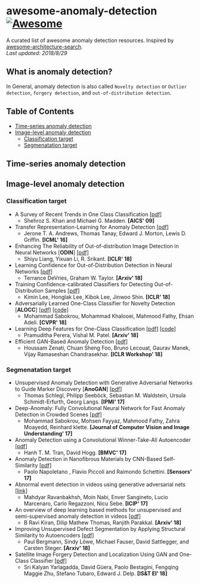 # awesome-anomaly-detection[![Awesome](https://awesome.re/badge.svg)](https://awesome.re)
A curated list of awesome anomaly detection resources. Inspired by [awesome-architecture-search](https://github.com/sdukshis/awesome-ml).  
*Last updated: 2018/8/29*

## What is anomaly detection?
In General, anomaly detection is also called `Novelty detection` or `Outlier detection`, `forgery detection`, and `out-of-distribution detection`.

## Table of Contents
- [Time-series anomaly detection](#time-series-anomaly-detection)
- [Image-level anomaly detection](#image-level-anomaly-detection)
  - [Classification target](#classification-target)
  - [Segmenatation target](#segmenatation-target)

## Time-series anomaly detection

## Image-level anomaly detection

### Classification target
- A Survey of Recent Trends in One Class Classification [[pdf]](https://aran.library.nuigalway.ie/xmlui/bitstream/handle/10379/1472/camera_ready_occ_lnai.pdf?sequence=1)
  - Shehroz S. Khan and Michael G. Madden. **[AICS' 09]**
- Transfer Representation-Learning for Anomaly Detection [[pdf]](https://pdfs.semanticscholar.org/c533/52a4239568cc915ad968aff51c49924a3072.pdf)
  - Jerone T. A. Andrews, Thomas Tanay, Edward J. Morton, Lewis D. Griffin. **[ICML' 16]**
- Enhancing The Reliability of Out-of-distribution Image Detection in Neural Networks [**ODIN**] [[pdf]](https://arxiv.org/pdf/1706.02690.pdf)
  - Shiyu Liang, Yixuan Li, R. Srikant. **[ICLR' 18]**
- Learning Confidence for Out-of-Distribution Detection in Neural Networks [[pdf]](https://arxiv.org/pdf/1802.04865.pdf)
  - Terrance DeVries, Graham W. Taylor. **[Arxiv' 18]**
- Training Confidence-calibrated Classifiers for Detecting Out-of-Distribution Samples [[pdf]](https://arxiv.org/pdf/1711.09325.pdf)
  - Kimin Lee, Honglak Lee, Kibok Lee, Jinwoo Shin. **[ICLR' 18]**
- Adversarially Learned One-Class Classifier for Novelty Detection [**ALOCC**] [[pdf]](https://arxiv.org/pdf/1802.09088.pdf) [[code]](https://github.com/khalooei/ALOCC-CVPR2018)
  - Mohammad Sabokrou, Mohammad Khalooei, Mahmood Fathy, Ehsan Adeli. **[CVPR' 18]**
- Learning Deep Features for One-Class Classification [[pdf]](https://arxiv.org/pdf/1801.05365.pdf) [[code]](https://github.com/PramuPerera/DeepOneClass)
  - Pramuditha Perera, Vishal M. Patel. **[Arxiv' 18]**
- Efficient GAN-Based Anomaly Detection [[pdf]](https://arxiv.org/pdf/1802.06222.pdf)
  - Houssam Zenati, Chuan Sheng Foo, Bruno Lecouat, Gaurav Manek, Vijay Ramaseshan Chandrasekhar. **[ICLR Workshop' 18]**

### Segmenatation target
- Unsupervised Anomaly Detection with Generative Adversarial Networks to Guide Marker Discovery [**AnoGAN**] [[pdf]](https://arxiv.org/pdf/1703.05921.pdf) 
  - Thomas Schlegl, Philipp Seeböck, Sebastian M. Waldstein, Ursula Schmidt-Erfurth, Georg Langs. **[IPMI' 17]**
- Deep-Anomaly: Fully Convolutional Neural Network for Fast Anomaly Detection in Crowded Scenes [[pdf]](https://arxiv.org/pdf/1609.00866.pdf)
  - Mohammad Sabokrou, Mohsen Fayyaz, Mahmood Fathy, Zahra Moayedd, Reinhard klette. **[Journal of Computer Vision and Image Understanding' 17]**
- Anomaly Detection using a Convolutional Winner-Take-All Autoencoder [[pdf]](http://eprints.whiterose.ac.uk/121891/1/BMVC2017.pdf)
  - Hanh T. M. Tran, David Hogg. **[BMVC' 17]**
- Anomaly Detection in Nanofibrous Materials by CNN-Based Self-Similarity [[pdf]](http://www.mdpi.com/1424-8220/18/1/209/pdf)
  - Paolo Napoletano , Flavio Piccoli and Raimondo Schettini. **[Sensors' 17]**
- Abnormal event detection in videos using generative adversarial nets [[link]](https://ieeexplore.ieee.org/document/8296547/)
  - Mahdyar Ravanbakhsh, Moin Nabi, Enver Sangineto, Lucio Marcenaro, Carlo Regazzoni, Nicu Sebe. **[ICIP' 17]**
- An overview of deep learning based methods for unsupervised and semi-supervised anomaly detection in videos [[pdf]](https://arxiv.org/pdf/1801.03149.pdf)
  - B Ravi Kiran, Dilip Mathew Thomas, Ranjith Parakkal. **[Arxiv' 18]**
- Improving Unsupervised Defect Segmentation by Applying Structural Similarity to Autoencoders [[pdf]](https://arxiv.org/pdf/1807.02011.pdf)
   - Paul Bergmann, Sindy Löwe, Michael Fauser, David Sattlegger, and Carsten Steger. **[Arxiv' 18]**
 - Satellite Image Forgery Detection and Localization Using GAN and One-Class Classifier [[pdf]](https://arxiv.org/pdf/1802.04881.pdf)
   - Sri Kalyan Yarlagadda, David Güera, Paolo Bestagini, Fengqing Maggie Zhu, Stefano Tubaro, Edward J. Delp. **[IS&T EI' 18]**


